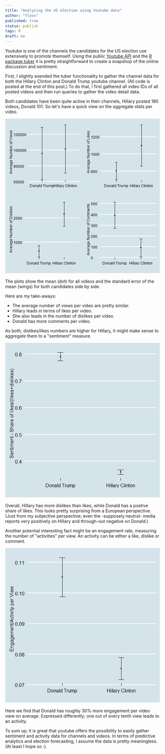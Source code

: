 ```yaml
---
title: "Analysing the US election using Youtube data"
author: "flovv"
published: true
status: publish
tags: R
draft: no
---
```

 


Youtube is one of the channels the candidates for the US election use extensively to promote themself.
Using the public [Youtube API](https://developers.google.com/youtube/v3/docs/standard_parameters) and the [R package tuber](https://cran.r-project.org/web/packages/tuber/tuber.pdf) it is pretty straightforward to create a snapshop of the online discussion and sentiment.
 
First, I slightly exended the tuber functionality to gather the channel data for both the Hillary Clinton and Donald Trump youtube channel. (All code is posted at the end of this post.)
To do that, I first gathered all video IDs of all posted videos and then run queries to gather the video detail data. 
 
Both candidates have been quite active in their channels, Hillary posted 180 videos, Donald 101. So let's have a quick view on the aggregate stats per video. 
 
![plot of chunk unnamed-chunk-2](/figures/post11/unnamed-chunk-2-1.png)
 
The plots show the mean (dot) for all videos and the standard error of the mean (wings) for both candidates side by side.
 
Here are my take-aways:
* The average number of views per video are pretty similar.
* Hillary leads in terms of likes per video.
* She also leads in the number of dislikes per video.
* Donald has more comments per video.
 
As both; dislikes/likes numbers are higher for Hillary, it might make sense to aggregate them to a "sentiment" measure.
 
![plot of chunk unnamed-chunk-3](/figures/post11/unnamed-chunk-3-1.png)
 
Overall, Hillary has more dislikes than likes, while Donald has a postive share of likes. This looks pretty surprising from a European perspective. (Just from my subjective perspective; even the -supposely neutral- media reports very positively on Hillary and through-out negative on Donald.)
 
Another potential interesting fact might be an engagement rate, measuring the number of "activities" per view. An activity can be either a like, dislike or comment.
 
![plot of chunk unnamed-chunk-4](/figures/post11/unnamed-chunk-4-1.png)
 
Here we find that Donald has roughly 30% more engagement per video view on average. Expressed differently; one out of every tenth view leads to an activity.
 
To sum up; it is great that youtube offers the possibility to easily gather sentiment and activity data for channels and videos. In terms of predictive analytics and election forecasting, I assume the data is pretty meaningless. (At least I hope so :).
 
 <script src="https://gist.github.com/flovv/78f12ce7f534e3c6c2c70f96adab5842.js"></script>
 
 

